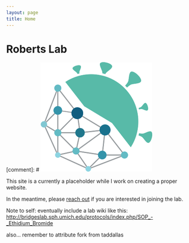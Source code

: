 ```yaml
---
layout: page
title: Home
---
```



<div class="pure-u-1-1 copy landing" markdown="1">

# Roberts Lab

[comment]: # ![logo](resources/logo2.png)

This site is a currently a placeholder while I work on creating a proper website.  
 

In the meantime, please [reach out](mailto:robertm2@email.sc.edu) if you are interested in joining the lab.



Note to self:  eventually include a lab wiki like this:  http://bridgeslab.sph.umich.edu/protocols/index.php/SOP_-_Ethidium_Bromide

also... remember to attribute fork from taddallas